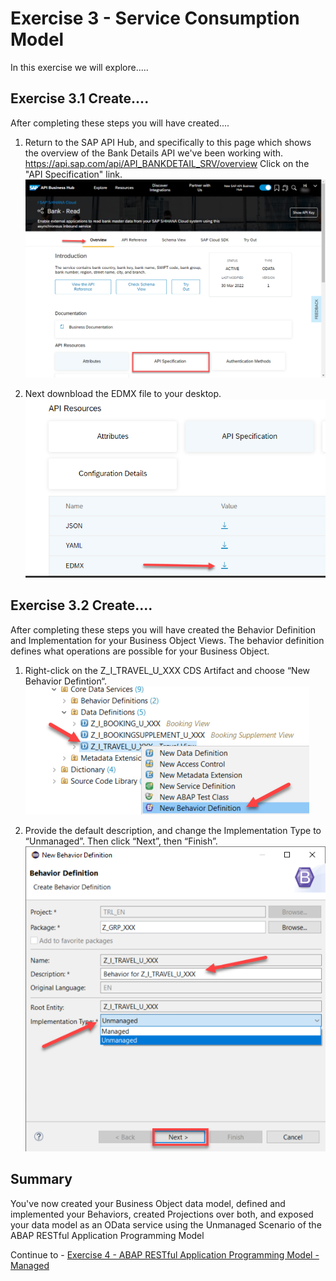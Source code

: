 # Exercise 3 - Service Consumption Model

In this exercise we will explore.....

## Exercise 3.1 Create....

After completing these steps you will have created....

1.	Return to the SAP API Hub, and specifically to this page which shows the overview of the Bank Details API we've been working with.  
    https://api.sap.com/api/API_BANKDETAIL_SRV/overview   Click on the "API Specification" link.
<br>![](/exercises/ex3/images/03_01_0010.png)

2.	Next downbload the EDMX file to your desktop.
<br>![](/exercises/ex3/images/03_01_0020.png)


## Exercise 3.2 Create....

After completing these steps you will have created the Behavior Definition and Implementation for your Business Object Views.  The behavior definition defines what operations are possible for your Business Object. 

1.	Right-click on the Z_I_TRAVEL_U_XXX CDS Artifact and choose “New Behavior Defintion“.
<br>![](/exercises/ex3/images/03_02_0010.png)

2.	Provide the default description, and change the Implementation Type to “Unmanaged”.  Then click “Next”, then “Finish”.
<br>![](/exercises/ex3/images/03_02_0020.png)


## Summary

You've now created your Business Object data model, defined and implemented your Behaviors, created Projections over both, and exposed your data model as an OData service using the Unmanaged Scenario of the ABAP RESTful Application Programming Model

Continue to - [Exercise 4 - ABAP RESTful Application Programming Model - Managed ](../ex4/README.md)
